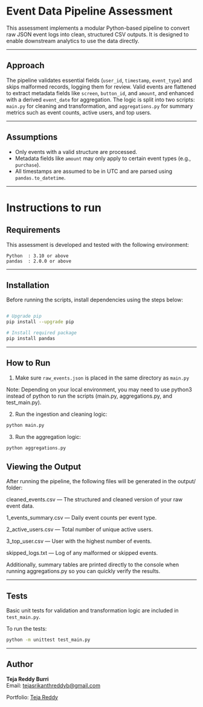 # Event Data Pipeline Assessment

This assessment implements a modular Python-based pipeline to convert raw JSON event logs into clean, structured CSV outputs. It is designed to enable downstream analytics to use the data directly.

---

## Approach

The pipeline validates essential fields (`user_id`, `timestamp`, `event_type`) and skips malformed records, logging them for review. Valid events are flattened to extract metadata fields like `screen`, `button_id`, and `amount`, and enhanced with a derived `event_date` for aggregation. The logic is split into two scripts: `main.py` for cleaning and transformation, and `aggregations.py` for summary metrics such as event counts, active users, and top users.

---

## Assumptions

- Only events with a valid structure are processed.
- Metadata fields like `amount` may only apply to certain event types (e.g., `purchase`).
- All timestamps are assumed to be in UTC and are parsed using `pandas.to_datetime`.


---
# Instructions to run

## Requirements

This assessment is developed and tested with the following environment:

```
Python  : 3.10 or above
pandas  : 2.0.0 or above
```

---

## Installation

Before running the scripts, install dependencies using the steps below:

```bash

# Upgrade pip
pip install --upgrade pip

# Install required package
pip install pandas
```

---

## How to Run

1. Make sure `raw_events.json` is placed in the same directory as `main.py`

 Note: Depending on your local environment, you may need to use python3 instead of python to run the scripts (main.py, aggregations.py, and   test_main.py). 

2. Run the ingestion and cleaning logic:

```bash
python main.py
```

3. Run the aggregation logic:

```bash
python aggregations.py
```

## Viewing the Output

After running the pipeline, the following files will be generated in the output/ folder:

cleaned_events.csv — The structured and cleaned version of your raw event data.

1_events_summary.csv — Daily event counts per event type.

2_active_users.csv — Total number of unique active users.

3_top_user.csv — User with the highest number of events.

skipped_logs.txt — Log of any malformed or skipped events.

Additionally, summary tables are printed directly to the console when running aggregations.py so you can quickly verify the results.

---

## Tests

Basic unit tests for validation and transformation logic are included in `test_main.py`.

To run the tests:

```bash
python -m unittest test_main.py
```

---

## Author

**Teja Reddy Burri**  
Email: [tejasrikanthreddyb@gmail.com](mailto:tejasrikanthreddyb@gmail.com)

Portfolio: [Teja Reddy](https://tejareddy.com/)


